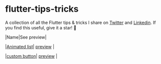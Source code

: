 
  

# flutter-tips-tricks

A collection of all the Flutter tips &amp; tricks I share on [Twitter](https://twitter.com/0xom1) and [Linkedin](https://www.linkedin.com/in/ahmedalmubark/). If you find this useful, give it a star! 🌟

  
  

|Name|See preview|

|[Animated list](https://github.com/ahmedalmubarak/flutter-tips-tricks/tree/main/animated_list)| [preview](https://twitter.com/0xom1/status/1643888743697334272?s=20) |

|[custom button](https://github.com/ahmedalmubarak/flutter-tips-tricks/tree/main/animated_list)| [preview](https://twitter.com/0xom1/status/1643888743697334272?s=20) |
